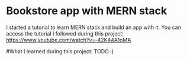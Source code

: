 # Bookstore app with MERN stack

I started a tutorial to learn MERN stack and build an app with it.
You can access the tutorial I followed during this project: https://www.youtube.com/watch?v=-42K44A1oMA

#What I learned during this project:
TODO :)

